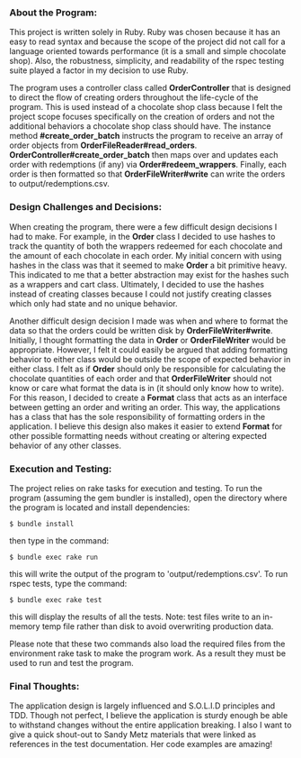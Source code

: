 ### About the Program:

This project is written solely in Ruby. Ruby was chosen because it has an easy to read syntax and because the scope of the project did not call for a language oriented towards performance (it is a small and simple chocolate shop). Also, the robustness, simplicity, and readability of the rspec testing suite played a factor in my decision to use Ruby.

The program uses a controller class called **OrderController** that is designed to direct the flow of creating orders throughout the life-cycle of the program. This is used instead of a chocolate shop class because I felt the project scope focuses specifically on the creation of orders and not the additional behaviors a chocolate shop class should have. The instance method **#create_order_batch** instructs the program to receive an array of order objects from **OrderFileReader#read_orders**. **OrderController#create_order_batch** then maps over and updates each order with redemptions (if any) via **Order#redeem_wrappers**. Finally, each order is then formatted so that **OrderFileWriter#write** can write the orders to output/redemptions.csv.


### Design Challenges and Decisions:

When creating the program, there were a few difficult design decisions I had to make. For example, in the **Order** class I decided to use hashes to track the quantity of both the wrappers redeemed for each chocolate and the amount of each chocolate in each order. My initial concern with using hashes in the class was that it seemed to make **Order** a bit primitive heavy. This indicated to me that a better abstraction may exist for the hashes such as a wrappers and cart class. Ultimately, I decided to use the hashes instead of creating classes because I could not justify creating classes which only had state and no unique behavior.

Another difficult design decision I made was when and where to format the data so that the orders could be written disk by **OrderFileWriter#write**. Initially, I thought formatting the data in **Order** or **OrderFileWriter** would be appropriate. However, I felt it could easily be argued that adding formatting behavior to either class would be outside the scope of expected behavior in either class. I felt as if **Order** should only be responsible for calculating the chocolate quantities of each order and that **OrderFileWriter** should not know or care what format the data is in (it should only know how to write). For this reason, I decided to create a **Format** class that acts as an interface between getting an order and writing an order. This way, the applications has a class that has the sole responsibility of formatting orders in the application. I believe this design also makes it easier to extend **Format** for other possible formatting needs without creating or altering expected behavior of any other classes.


### Execution and Testing:

The project relies on rake tasks for execution and testing. To run the program (assuming the gem bundler is installed), open the directory where the program is located and install dependencies:

```
$ bundle install
```

then type in the command:

```
$ bundle exec rake run
```

this will write the output of the program to 'output/redemptions.csv'.
To run rspec tests, type the command:

```
$ bundle exec rake test
```

this will display the results of all the tests. Note: test files write to an in-memory temp file rather than disk to avoid overwriting production data.

Please note that these two commands also load the required files from the environment rake task to make the program work. As a result they must be used to run and test the program.

### Final Thoughts:

The application design is largely influenced and S.O.L.I.D principles and TDD. Though not perfect, I believe the application is sturdy enough be able to withstand changes without the entire application breaking. I also I want to give a quick shout-out to Sandy Metz materials that were linked as references in the test documentation. Her code examples are amazing!    
